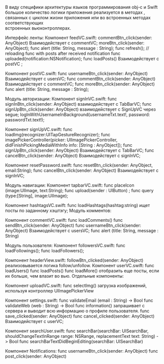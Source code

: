    В виду специфики архитектуры языков программирования obj-c и Swift большое количество логики приложения 
 реализуется в методах , связанных с циклом жизни приложения или во встроенных методах соответствующих  
 встроенных вьюконтроллерах.
 
 Интерфейс ленты:
 Компонент feedVC.swift:
 commentBtn_click(sender: AnyObject) Взаимодействует с commentVC;
 moreBtn_click(sender: AnyObject);
 func alert (title: String, message : String);
 func refresh();
 // reloading func with posts  after received notification
 func uploaded(notification:NSNotification);
 func loadPosts() Взаимодействует с postVC ;

 Компонент postVC.swift:
 func usernameBtn_click(sender: AnyObject) Взаимодействует с usersVC;
 func commentBtn_click(sender: AnyObject) Взаимодействует с commentVC;
 func moreBtn_click(sender: AnyObject)
 func alert (title: String, message : String);

 Модуль авторизации:
 Компонент signInVC.swift:
 func signInBtn_click(sender: AnyObject) взаимодействует с TabBarVC;
 func signUpBtn_click(sender: AnyObject) взаимодействует с SignUpVC через segue;
 logInWithUsernameInBackground(usernameTxt.text!, password: passwordTxt.text!);

 Компонент signUpVC.swift:
 func loadImg(recognizer:UITapGestureRecognizer);
 func imagePickerController(picker: UIImagePickerController, didFinishPickingMediaWithInfo info: [String : AnyObject]);
 func signUpBtn_click(sender: AnyObject) Взаимодействует с TabBarVC;
 func cancelBtn_click(sender: AnyObject)  Взаимодействует с signInVC;

 Компонент resetPassword.swift:
 func resetBtn_click(sender: AnyObject, email:String);
 func cancelBtn_click(sender: AnyObject) Взаимодействует с signInVC;
 
 Модуль навигации:
 Компонент tapbarVC.swift:
 func placeIcon (image:UIImage, text:String);
 func upload(sender : UIButton) ;
 func query (type:[String], image:UIImage);
  
 Компонент hashtagsVC.swift:
 func loadHashtags(hashtag:string) ищет посты по заданному хэштэгу;
 Модуль комментов:

 Компонент commentVC.swift:
 func loadComments() 
 func sendBtn_click(sender: AnyObject)
 func usernameBtn_click(sender: AnyObject) Взаимодействует с usersVC;
 func alert (title: String, message : String)

 Модуль пользователя:
 Компонент followersVC.swift:
 func loadFollowings();
 func loadFollowers();

 Компонент headerView.swift:
 followBtn_clicked(sender: AnyObject) реализовывается логика follow/unfollow. 
  Компонент userVC.swift:
  func loadUsers()
  func loadPosts()
  func loadMore() отобразить еще посты, если их больше, чем влазит во вью.
 Отдельные компоненты:

 Компонент uploadVC.swift:
 func selectImg() загрузка изображений, используя контроллер UIImagePickerView

 Компонент settings.swift:
 func validateEmail (email : String) -> Bool
 func validateWeb (web : String) -> Bool
 func information() запрашивает с сервера и выводит всю информацию о профиле пользователя.
 func save_clicked(sender: AnyObject)
 func cancel_clicked(sender: AnyObject) Взаимодействует с userVC;

 Компонент searchUser.swift:
 func searchBar(searchBar: UISearchBar, shouldChangeTextInRange range: NSRange, replacementText text: String) -> Bool
 func searchBarTextDidBeginEditing(searchBar: UISearchBar)

 Компонент Notifications:
 func usernameBtn_click(sender: AnyObject)
 func post_click(sender: AnyObject)

 
